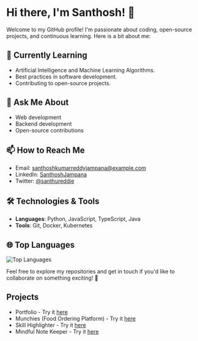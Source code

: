# Hi there, I'm Santhosh! 👋

Welcome to my GitHub profile! I'm passionate about coding, open-source projects, and continuous learning. Here is a bit about me:


## 🌱 Currently Learning
- Artificial Intelligence and Machine Learning Algorithms.
- Best practices in software development.
- Contributing to open-source projects.

## 💬 Ask Me About
- Web development
- Backend development
- Open-source contributions

## 📫 How to Reach Me
- Email: [santhoshkumarreddyjampana@example.com](mailto:santhoshkumarreddyjampana@gmail.com)
- LinkedIn: [SanthoshJampana](https://www.linkedin.com/in/santhoshjampana/)
- Twitter: [@santhureddie](https://twitter.com/santhureddie)


## 🛠️ Technologies & Tools
- **Languages**: Python, JavaScript, TypeScript, Java
- **Tools**: Git, Docker, Kubernetes


## 🌐 Top Languages
![Top Languages](https://github-readme-stats.vercel.app/api/top-langs/?username=santhureddie&layout=compact&theme=radical)

Feel free to explore my repositories and get in touch if you'd like to collaborate on something exciting! 🚀

## Projects
- Portfolio -  Try it [here](https://santhureddie.github.io/myportfolio/)
- Munchies (Food Ordering Platform) - Try it [here](https://santhureddie.github.io/munchie-quick-order/)
- Skill Highlighter - Try it [here](https://github.com/santhureddie/Skill-Highlighter/)
- Mindful Note Keeper - Try it [here](https://santhureddie.github.io/mindful-note-keeper/)
